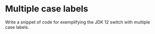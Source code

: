 # Multiple case labels
Write a snippet of code for exemplifying the JDK 12 switch with multiple case labels.